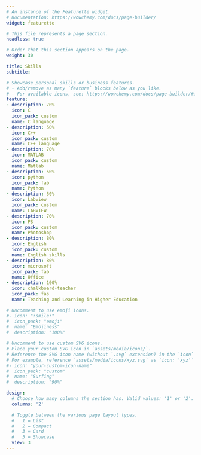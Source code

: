 ```yaml
---
# An instance of the Featurette widget.
# Documentation: https://wowchemy.com/docs/page-builder/
widget: featurette

# This file represents a page section.
headless: true

# Order that this section appears on the page.
weight: 30

title: Skills
subtitle:

# Showcase personal skills or business features.
# - Add/remove as many `feature` blocks below as you like.
# - For available icons, see: https://wowchemy.com/docs/page-builder/#icons
feature:
- description: 70%
  icon: C
  icon_pack: custom
  name: C language
- description: 50%
  icon: C++
  icon_pack: custom
  name: C++ language
- description: 70%
  icon: MATLAB
  icon_pack: custom
  name: Matlab
- description: 50%
  icon: python
  icon_pack: fab
  name: Python
- description: 50%
  icon: Labview
  icon_pack: custom
  name: LABVIEW
- description: 70%
  icon: PS
  icon_pack: custom
  name: Photoshop
- description: 80%
  icon: English
  icon_pack: custom
  name: English skills
- description: 80%
  icon: microsoft
  icon_pack: fab
  name: Office
- description: 100%
  icon: chalkboard-teacher
  icon_pack: fas
  name: Teaching and Learning in Higher Education

# Uncomment to use emoji icons.
#- icon: ":smile:"
#  icon_pack: "emoji"
#  name: "Emojiness"
#  description: "100%"  

# Uncomment to use custom SVG icons.
# Place your custom SVG icon in `assets/media/icons/`.
# Reference the SVG icon name (without `.svg` extension) in the `icon` field.
# For example, reference `assets/media/icons/xyz.svg` as `icon: 'xyz'`
#- icon: "your-custom-icon-name"
#  icon_pack: "custom"
#  name: "Surfing"
#  description: "90%"

design:
  # Choose how many columns the section has. Valid values: '1' or '2'.
  columns: '2'

  # Toggle between the various page layout types.
  #   1 = List
  #   2 = Compact
  #   3 = Card
  #   5 = Showcase
  view: 3
---
```

